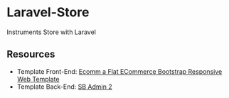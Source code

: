 # Laravel-Store
Instruments Store with Laravel

## Resources
* Template Front-End: [Ecomm a Flat ECommerce Bootstrap Responsive Web Template](https://w3layouts.com/ecomm-flat-ecommerce-bootstrap-responsive-web-template/)
* Template Back-End: [SB Admin 2](http://startbootstrap.com/template-overviews/sb-admin-2/)
